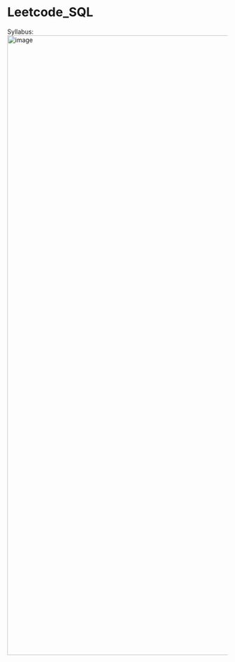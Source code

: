 # Leetcode_SQL
Syllabus:
<img width="1414" alt="image" src="https://github.com/user-attachments/assets/3df8b122-c164-483a-8bd8-a3b1055def38" />


